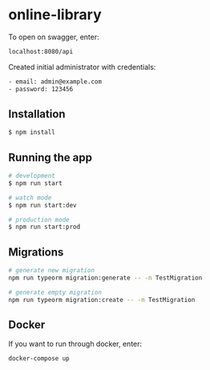# online-library

To open on swagger, enter:

```bash
localhost:8080/api
```

Created initial administrator with credentials:

```bash
- email: admin@example.com
- password: 123456
```

## Installation

```bash
$ npm install
```

## Running the app

```bash
# development
$ npm run start

# watch mode
$ npm run start:dev

# production mode
$ npm run start:prod
```

## Migrations

```bash
# generate new migration
npm run typeorm migration:generate -- -n TestMigration

# generate empty migration
npm run typeorm migration:create -- -n TestMigration
```

## Docker

If you want to run through docker, enter:

```bash
docker-compose up
```
